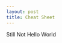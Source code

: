 ```yaml
---
layout: post
title: Cheat Sheet
---
```

Still Not Hello World
<object type="application/x-shockwave-flash"
width="800" height="800" data="/images/Tools-Flash.swf">
<param name="movie" value="tools.swf">
</object>
